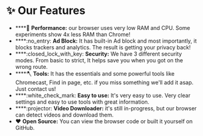 # ✨ Our Features

* ****:rocket: **Performance:** our browser uses very low RAM and CPU. Some experiments show 4x less RAM than Chrome!
* ****:no\_entry: **Ad Block:** It has built-in Ad block and most importantly, it blocks trackers and analytics. The result is getting your privacy back!
* ****:closed\_lock\_with\_key: **Security:** We have 3 different security modes. From basic to strict, It helps save you when you got on the wrong route.
* ****:axe: **Tools:** It has the essentials and some powerful tools like Chromecast, Find in page, etc. if you miss something we'll add it asap. Just contact us!
* ****:white\_check\_mark: **Easy to use:** It's very easy to use. Very clear settings and easy to use tools with great information.
* ****:projector: **Video Downloader:** it's still in-progress, but our browser can detect videos and download them.
* :heart: **Open Source:** You can view the browser code or built it yourself on GitHub.

